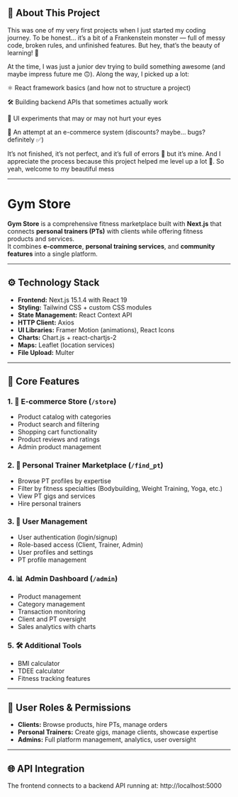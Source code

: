 ## 🚀 About This Project

This was one of my very first projects when I just started my coding journey.
To be honest… it’s a bit of a Frankenstein monster — full of messy code, broken rules, and unfinished features. But hey, that’s the beauty of learning! 🎉

At the time, I was just a junior dev trying to build something awesome (and maybe impress future me 🙃). Along the way, I picked up a lot:

⚛️ React framework basics (and how not to structure a project)

🛠️ Building backend APIs that sometimes actually work

🎨 UI experiments that may or may not hurt your eyes

🛒 An attempt at an e-commerce system (discounts? maybe… bugs? definitely ✅)

It’s not finished, it’s not perfect, and it’s full of errors 🐛 but it’s mine. And I appreciate the process because this project helped me level up a lot 💪. So yeah, welcome to my beautiful mess

---
# Gym Store

**Gym Store** is a comprehensive fitness marketplace built with **Next.js** that connects **personal trainers (PTs)** with clients while offering fitness products and services.  
It combines **e-commerce**, **personal training services**, and **community features** into a single platform.

---

## ⚙️ Technology Stack
- **Frontend:** Next.js 15.1.4 with React 19  
- **Styling:** Tailwind CSS + custom CSS modules  
- **State Management:** React Context API  
- **HTTP Client:** Axios  
- **UI Libraries:** Framer Motion (animations), React Icons  
- **Charts:** Chart.js + react-chartjs-2  
- **Maps:** Leaflet (location services)  
- **File Upload:** Multer  

---

## 🎯 Core Features

### 1. 🛒 E-commerce Store (`/store`)
- Product catalog with categories  
- Product search and filtering  
- Shopping cart functionality  
- Product reviews and ratings  
- Admin product management  

### 2. 🤝 Personal Trainer Marketplace (`/find_pt`)
- Browse PT profiles by expertise  
- Filter by fitness specialties (Bodybuilding, Weight Training, Yoga, etc.)  
- View PT gigs and services  
- Hire personal trainers  

### 3. 👤 User Management
- User authentication (login/signup)  
- Role-based access (Client, Trainer, Admin)  
- User profiles and settings  
- PT profile management  

### 4. 📊 Admin Dashboard (`/admin`)
- Product management  
- Category management  
- Transaction monitoring  
- Client and PT oversight  
- Sales analytics with charts  

### 5. 🛠️ Additional Tools
- BMI calculator  
- TDEE calculator  
- Fitness tracking features  

---

## 🔐 User Roles & Permissions
- **Clients:** Browse products, hire PTs, manage orders  
- **Personal Trainers:** Create gigs, manage clients, showcase expertise  
- **Admins:** Full platform management, analytics, user oversight  

---

## 🌐 API Integration
The frontend connects to a backend API running at: http://localhost:5000

